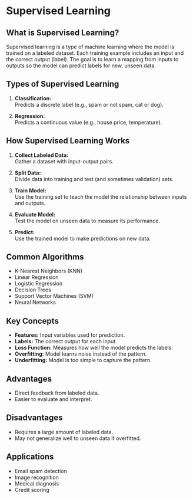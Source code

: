 # Supervised Learning

## What is Supervised Learning?

Supervised learning is a type of machine learning where the model is trained on a labeled dataset. Each training example includes an input and the correct output (label). The goal is to learn a mapping from inputs to outputs so the model can predict labels for new, unseen data.

## Types of Supervised Learning

1. **Classification:**  
   Predicts a discrete label (e.g., spam or not spam, cat or dog).

2. **Regression:**  
   Predicts a continuous value (e.g., house price, temperature).

## How Supervised Learning Works

1. **Collect Labeled Data:**  
   Gather a dataset with input-output pairs.

2. **Split Data:**  
   Divide data into training and test (and sometimes validation) sets.

3. **Train Model:**  
   Use the training set to teach the model the relationship between inputs and outputs.

4. **Evaluate Model:**  
   Test the model on unseen data to measure its performance.

5. **Predict:**  
   Use the trained model to make predictions on new data.

## Common Algorithms

- K-Nearest Neighbors (KNN)
- Linear Regression
- Logistic Regression
- Decision Trees
- Support Vector Machines (SVM)
- Neural Networks

## Key Concepts

- **Features:** Input variables used for prediction.
- **Labels:** The correct output for each input.
- **Loss Function:** Measures how well the model predicts the labels.
- **Overfitting:** Model learns noise instead of the pattern.
- **Underfitting:** Model is too simple to capture the pattern.

## Advantages

- Direct feedback from labeled data.
- Easier to evaluate and interpret.

## Disadvantages

- Requires a large amount of labeled data.
- May not generalize well to unseen data if overfitted.

## Applications

- Email spam detection
- Image recognition
- Medical diagnosis
- Credit scoring
